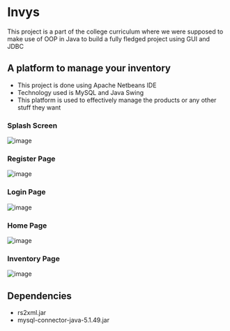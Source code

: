 # Invys
This project is a part of the college curriculum where we were supposed to make use of OOP in Java to build a fully fledged project using GUI and JDBC
## A platform to manage your inventory
- This project is done using Apache Netbeans IDE
- Technology used is MySQL and Java Swing
- This platform is used to effectively manage the products or any other stuff they want

### Splash Screen
![image](https://user-images.githubusercontent.com/78098329/147255864-d8f59d96-0185-4680-b2e6-8a722bdd36db.png)

### Register Page
![image](https://user-images.githubusercontent.com/78098329/148078583-e151bbd9-0b61-4457-a4df-0e757b6ca8c7.png)

### Login Page
![image](https://user-images.githubusercontent.com/78098329/148078735-cadac1d3-f69d-4cff-99d2-98182a9f60f4.png)

### Home Page
![image](https://user-images.githubusercontent.com/78098329/148078447-9924c940-0bc2-4c67-af8c-4e84fd553c72.png)

### Inventory Page
![image](https://user-images.githubusercontent.com/78098329/147257115-bd6beb8d-33cc-44c3-8448-ed1b7053ebbc.png)

## Dependencies
- rs2xml.jar
- mysql-connector-java-5.1.49.jar
